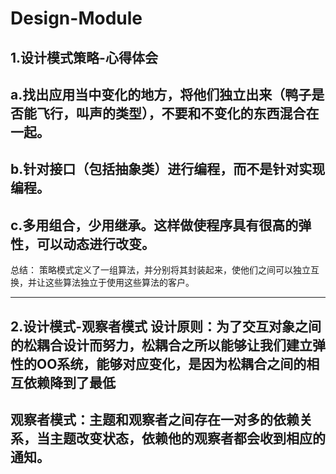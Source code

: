 # Design-Module
1.设计模式策略-心得体会
--------------------------------
a.找出应用当中变化的地方，将他们独立出来（鸭子是否能飞行，叫声的类型），不要和不变化的东西混合在一起。
--------------------------------
b.针对接口（包括抽象类）进行编程，而不是针对实现编程。
--------------------------------
c.多用组合，少用继承。这样做使程序具有很高的弹性，可以动态进行改变。
--------------------------------
总结：
策略模式定义了一组算法，并分别将其封装起来，使他们之间可以独立互换，并让这些算法独立于使用这些算法的客户。

--------------------------------
2.设计模式-观察者模式
设计原则：为了交互对象之间的松耦合设计而努力，松耦合之所以能够让我们建立弹性的OO系统，能够对应变化，是因为松耦合之间的相互依赖降到了最低
--------------------------------
观察者模式：主题和观察者之间存在一对多的依赖关系，当主题改变状态，依赖他的观察者都会收到相应的通知。
--------------------------------